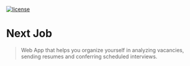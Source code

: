 [![license](https://img.shields.io/github/license/mashape/apistatus.svg)]()

# Next Job

> Web App that helps you organize yourself in analyzing vacancies, sending resumes and conferring scheduled interviews.